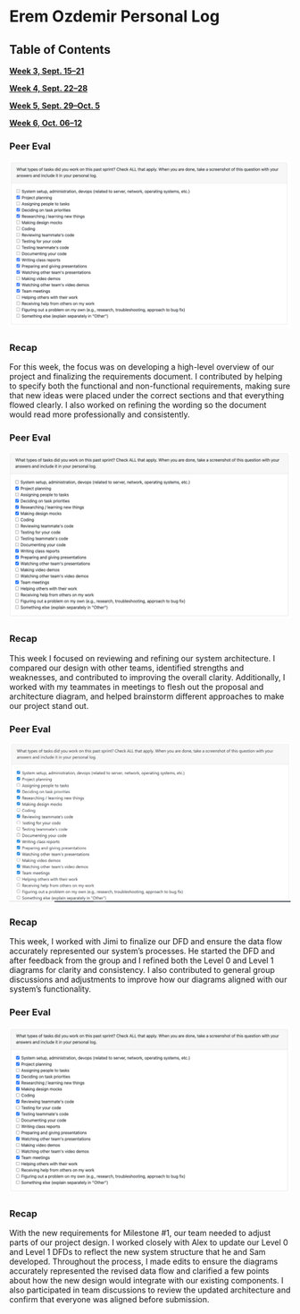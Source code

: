 
# Erem Ozdemir Personal Log

## Table of Contents

**[Week 3, Sept. 15–21](#week-3-sept-1521)**

**[Week 4, Sept. 22–28](#week-4-sept-2228)**

**[Week 5, Sept. 29–Oct. 5](#week-5-sept-29-oct-5)**

**[Week 6, Oct. 06–12](#week-6-oct-6-12)**


### Peer Eval
![Peer Eval SS](./log_images/personal_log_imgs/Erem/erem_week3_log.png)

### Recap
For this week, the focus was on developing a high-level overview of our project and finalizing the requirements document. I contributed by helping to specify both the functional and non-functional requirements, making sure that new ideas were placed under the correct sections and that everything flowed clearly. I also worked on refining the wording so the document would read more professionally and consistently.

### Peer Eval
![Peer Eval SS](./log_images/personal_log_imgs/Erem/erem_week4_log.png)


### Recap
This week I focused on reviewing and refining our system architecture. I compared our design with other teams, identified strengths and weaknesses, and contributed to improving the overall clarity. Additionally, I worked with my teammates in meetings to flesh out the proposal and architecture diagram, and helped brainstorm different approaches to make our project stand out.

### Peer Eval
![Peer Eval SS](./log_images/personal_log_imgs/Erem/erem_week5_log.png)


### Recap
This week, I worked with Jimi to finalize our DFD and ensure the data flow accurately represented our system’s processes. He started the DFD and after feedback from the group and I refined both the Level 0 and Level 1 diagrams for clarity and consistency. I also contributed to general group discussions and adjustments to improve how our diagrams aligned with our system’s functionality.

### Peer Eval
![Peer Eval SS](./log_images/personal_log_imgs/Erem/erem_week6_log.png)


### Recap
With the new requirements for Milestone #1, our team needed to adjust parts of our project design. I worked closely with Alex to update our Level 0 and Level 1 DFDs to reflect the new system structure that he and Sam developed. Throughout the process, I made edits to ensure the diagrams accurately represented the revised data flow and clarified a few points about how the new design would integrate with our existing components. I also participated in team discussions to review the updated architecture and confirm that everyone was aligned before submission.